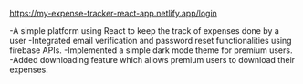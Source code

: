 https://my-expense-tracker-react-app.netlify.app/login


-A simple platform using React to keep the track of expenses done by a user
-Integrated email verification and password reset functionalities using firebase APIs.
-Implemented a simple dark mode theme for premium users.
-Added downloading feature which allows premium users to download their expenses.
